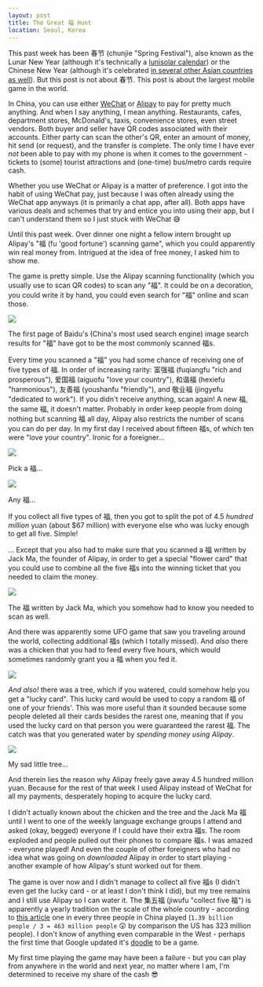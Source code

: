 ```yaml
---
layout: post
title: The Great 福 Hunt
location: Seoul, Korea
---
```


This past week has been 春节 (chunjie "Spring Festival"), also known as the Lunar New Year (although it's technically a [lunisolar calendar][1]) or the Chinese New Year (although it's celebrated [in several other Asian countries as well][2]). But this post is not about 春节. This post is about the largest mobile game in the world.

In China, you can use either [WeChat][3] or [Alipay][4] to pay for pretty much anything. And when I say anything, I mean anything. Restaurants, cafes, department stores, McDonald's, taxis, convenience stores, even street vendors. Both buyer and seller have QR codes associated with their accounts. Either party can scan the other's QR, enter an amount of money, hit send (or request), and the transfer is complete. The only time I have ever *not* been able to pay with my phone is when it comes to the government - tickets to (some) tourist attractions and (one-time) bus/metro cards require cash.

Whether you use WeChat or Alipay is a matter of preference. I got into the habit of using WeChat pay, just because I was often already using the WeChat app anyways (it is primarily a chat app, after all). Both apps have various deals and schemes that try and entice you into using their app, but I can't understand them so I just stuck with WeChat 😅

Until this past week. Over dinner one night a fellow intern brought up Alipay's "福 (fu 'good fortune') scanning game", which you could apparently win real money from. Intrigued at the idea of free money, I asked him to show me.

The game is pretty simple. Use the Alipay scanning functionality (which you usually use to scan QR codes) to scan any "福". It could be on a decoration, you could write it by hand, you could even search for "福" online and scan those.

<div class="post-image">
  <img src="/assets/great-fu-hunt/baidufu.jpg" />
  <p class="post-image-caption">The first page of Baidu's (China's most used search engine) image search results for "福" have got to be the most commonly scanned 福s.</p>
</div>

Every time you scanned a "福" you had some chance of receiving one of five types of 福. In order of increasing rarity: 富强福 (fuqiangfu "rich and prosperous"), 爱国福 (aiguofu "love your country"), 和谐福 (hexiefu "harmonious"), 友善福 (youshanfu "friendly"), and 敬业福 (jingyefu "dedicated to work"). If you didn't receive anything, scan again! A new 福, the same 福, it doesn't matter. Probably in order keep people from doing nothing but scanning 福 all day, Alipay also restricts the number of scans you can do per day. In my first day I received about fifteen 福s, of which ten were "love your country". Ironic for a foreigner...

<div class="post-image post-image--split">
  <div class="split-image-group split-image-group--left">
   <img src="/assets/great-fu-hunt/scan.jpg" />
   <p class="post-image-caption">Pick a 福...</p>
  </div>
  <div class="split-image-group split-image-group--right">
   <img src="/assets/great-fu-hunt/scan2.jpg" />
   <p class="post-image-caption">Any 福...</p>
  </div>
</div>

If you collect all five types of 福, then you got to split the pot of 4.5 _hundred million_ yuan (about $67 million) with everyone else who was lucky enough to get all five. Simple!

... Except that you also had to make sure that you scanned a 福 written by Jack Ma, the founder of Alipay, in order to get a special "flower card" that you could use to combine all the five 福s into the winning ticket that you needed to claim the money.

<div class="post-image">
  <img src="/assets/great-fu-hunt/jackmafu.jpg" />
  <p class="post-image-caption">The 福 written by Jack Ma, which you somehow had to know you needed to scan as well.</p>
</div>

And there was apparently some UFO game that saw you traveling around the world, collecting additional 福s (which I totally missed). And _also_ there was a chicken that you had to feed every five hours, which would sometimes randomly grant you a 福 when you fed it.

<div class="post-image">
  <img src="/assets/great-fu-hunt/chicken.jpg" />
</div>

_And also!_ there was a tree, which if you watered, could somehow help you get a "lucky card". This lucky card would be used to copy a random 福 of one of your friends'. This was more useful than it sounded because some people deleted all their cards besides the rarest one, meaning that if you used the lucky card on that person you were guaranteed the rarest 福. The catch was that you generated water by _spending money using Alipay_.

<div class="post-image">
  <img src="/assets/great-fu-hunt/tree.jpg" />
  <p class="post-image-caption">My sad little tree...</p>
</div>

And therein lies the reason why Alipay freely gave away 4.5 hundred million yuan. Because for the rest of that week I used Alipay instead of WeChat for all my payments, desperately hoping to acquire the lucky card.

I didn't actually known about the chicken and the tree and the Jack Ma 福 until I went to one of the weekly language exchange groups I attend and asked (okay, begged) everyone if I could have their extra 福s. The room exploded and people pulled out their phones to compare 福s. I was amazed - everyone played! And even the couple of other foreigners who had no idea what was going on _downloaded_ Alipay in order to start playing - another example of how Alipay's stunt worked out for them.

The game is over now and I didn't manage to collect all five 福s (I didn't even get the lucky card - or at least I don't think I did), but my tree remains and I still use Alipay so I can water it. The 集五福 (jiwufu "collect five 福") is apparently a yearly tradition on the scale of the whole country - according to [this article][5] one in every three people in China played (`1.39 billion people / 3 = 463 million people` 😲 by comparison the US has 323 million people). I don't know of anything even comparable in the West - perhaps the first time that Google updated it's [doodle][6] to be a game.

My first time playing the game may have been a failure - but you can play from anywhere in the world and next year, no matter where I am, I'm determined to receive my share of the cash 😎

[1]: https://en.wikipedia.org/wiki/Chinese_calendar
[2]: https://en.wikipedia.org/wiki/Lunar_New_Year
[3]: https://en.wikipedia.org/wiki/WeChat
[4]: https://en.wikipedia.org/wiki/Alipay
[5]: https://baijiahao.baidu.com/s?id=1624591433356540095&wfr=spider&for=pc
[6]: https://www.google.com/doodles
